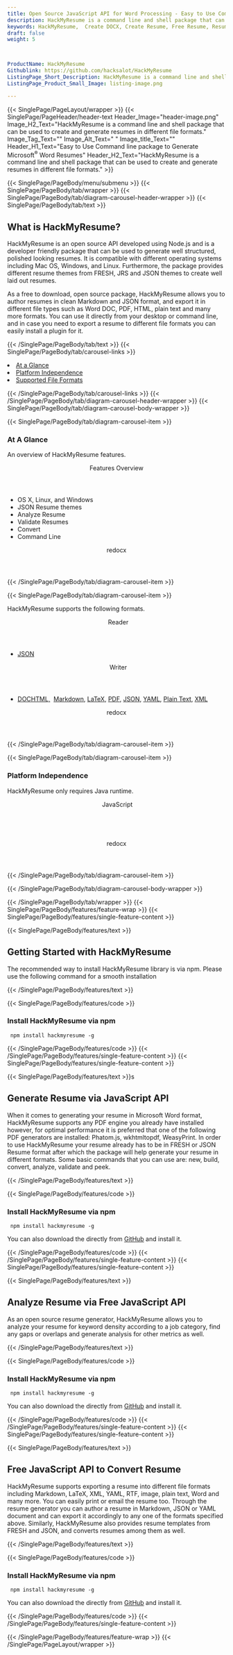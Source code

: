 ```yaml
---
title: Open Source JavaScript API for Word Processing - Easy to Use Command line package to Generate Word
description: HackMyResume is a command line and shell package that can be used to create and generate resumes in different file formats
keywords: HackMyResume,  Create DOCX, Create Resume, Free Resume, Resume API, Analyze Resume, Free API, Free APIs, Free JavaScript APIs, Free DOCX APIs, Free DOCX JavaScript API, Open Source JavaScript API, JavaScript APIS, Create DOCX using JavaScript, Convert DOCX using JQuery, Angualr, JS, Free JS API, JS API
draft: false
weight: 5



ProductName: HackMyResume
Githublink: https://github.com/hacksalot/HackMyResume
ListingPage_Short_Description: HackMyResume is a command line and shell package that can be used to create and generate resumes in different file formats.
ListingPage_Product_Small_Image: listing-image.png 

---
```


{{< SinglePage/PageLayout/wrapper >}}
{{< SinglePage/PageHeader/header-text
Header_Image="header-image.png"
Image_H2_Text="HackMyResume is a command line and shell package that can be used to create and generate resumes in different file formats."
Image_Tag_Text=""
Image_Alt_Text=" "
Image_title_Text=""
Header_H1_Text="Easy to Use Command line package to Generate Microsoft<sup>®</sup> Word Resumes"
Header_H2_Text="HackMyResume is a command line and shell package that can be used to create and generate resumes in different file formats." >}}

{{< SinglePage/PageBody/menu/submenu >}}
{{< SinglePage/PageBody/tab/wrapper >}}
{{< SinglePage/PageBody/tab/diagram-carousel-header-wrapper >}}
{{< SinglePage/PageBody/tab/text >}}



<h2 class="h2title">What is HackMyResume?</h2>
<p>HackMyResume is an open source API developed using Node.js and is a developer friendly package that can be used to generate well structured, polished looking resumes. It is compatible with different operating systems including Mac OS, Windows, and Linux. Furthermore, the package provides different resume themes from FRESH, JRS and JSON themes to create well laid out resumes.</p>
<p>As a free to download, open source package, HackMyResume allows you to author resumes in clean Markdown and JSON format, and export it in different file types such as Word DOC, PDF, HTML, plain text and many more formats. You can use it directly from your desktop or command line, and in case you need to export a resume to different file formats you can easily install a plugin for it.</p>

{{< /SinglePage/PageBody/tab/text >}}
{{< SinglePage/PageBody/tab/carousel-links >}}

<li data-target="#diagramcarousel" data-slide-to="0"><a href="#">At a Glance</a></li>
<li data-target="#diagramcarousel" data-slide-to="2"><a href="#">Platform Independence</a></li>
<li data-target="#diagramcarousel" data-slide-to="1"><a class="activetab" href="#">Supported File Formats</a></li>


{{< /SinglePage/PageBody/tab/carousel-links >}}
{{< /SinglePage/PageBody/tab/diagram-carousel-header-wrapper >}}
{{< SinglePage/PageBody/tab/diagram-carousel-body-wrapper >}}

{{< SinglePage/PageBody/tab/diagram-carousel-item >}}
<h3>At A Glance</h3>
<p>An overview of HackMyResume features.</p>
<div class="diagram1 d1-poi">
<div class="d1-row">
<div class="d1-col d1-right"><header>Features Overview</header>
<ul>
<li>OS X, Linux, and Windows</li>
<li>JSON Resume themes</li>
<li>Analyze Resume</li>
<li>Validate Resumes</li>
<li>Convert</li>
<li>Command Line</li>
</ul>
</div>
</div>
<!--/row-->
<div class="d1-logo" style="border: none;"><header>redocx</header><footer><small></small></footer></div>
<!--/logo--></div>
<!--/diagram1-->
{{< /SinglePage/PageBody/tab/diagram-carousel-item >}}

{{< SinglePage/PageBody/tab/diagram-carousel-item >}}
<p>HackMyResume supports the following formats.</p>
<div class="diagram1 d2  d1-poi">
<div class="d1-row">
<div class="d1-col d1-left"><header><i class="fa fa-arrows-v "> </i> Reader</header>
<ul>
<li><a href="https://docs.fileformat.com/web/json/">JSON</a></li>
</ul>
</div>
<!--/left-->
<div class="d1-col d1-right"><header><i class="fa  fa-long-arrow-down"> </i> Writer</header>
<ul>
<li><a href="https://docs.fileformat.com/word-processing/doc/">DOC</a><a href="https://docs.fileformat.com/web/html/">HTML,</a>  <a href="https://docs.fileformat.com/word-processing/md/">Markdown</a>, <a href="https://docs.fileformat.com/page-description-language/tex/">LaTeX</a>, <a href="https://docs.fileformat.com/pdf/">PDF</a>, <a href="https://docs.fileformat.com/web/json/">JSON</a>, <a href="https://docs.fileformat.com/programming/yaml/">YAML</a>, <a href="https://docs.fileformat.com/word-processing/txt/">Plain Text</a>, <a href="https://docs.fileformat.com/web/xml/">XML</a></li>
</ul>
</div>
<!--/right--></div>
<!--/row-->
<div class="d1-logo" style="border: none;"><header>redocx</header><footer><small></small></footer></div>
<!--/logo--></div>
<!--/diagram2-->
{{< /SinglePage/PageBody/tab/diagram-carousel-item >}}

{{< SinglePage/PageBody/tab/diagram-carousel-item >}}
<h3>Platform Independence</h3>
<p>HackMyResume only requires Java runtime.</p>
<div class="diagram1 d1-poi">
<div class="d1-row">
<div class="d1-col d1-left"><header><i class="fa fa-cubes"> </i>JavaScript</header></div>
<!--/left-->
<div class="d1-col d1-right"> </div>
<!--/right--></div>
<!--/row-->
<div class="d1-logo" style="border: none;"><header>redocx</header><footer><small></small></footer></div>
<!--/logo--></div>
<!--/diagram2 -->
{{< /SinglePage/PageBody/tab/diagram-carousel-item >}}

{{< /SinglePage/PageBody/tab/diagram-carousel-body-wrapper >}}

{{< /SinglePage/PageBody/tab/wrapper >}}
{{< SinglePage/PageBody/features/feature-wrap >}}
{{< SinglePage/PageBody/features/single-feature-content >}}

{{< SinglePage/PageBody/features/text >}}
<h2 class="h2title">Getting Started with HackMyResume</h2>
<p>The recommended way to install HackMyResume library is via npm. Please use the following command for a smooth installation</p>
{{< /SinglePage/PageBody/features/text >}}

{{< SinglePage/PageBody/features/code >}}
<h3><strong>Install HackMyResume via npm</strong></h3>
<pre><code class="html"> npm install hackmyresume -g </code></pre>


{{< /SinglePage/PageBody/features/code >}}
{{< /SinglePage/PageBody/features/single-feature-content >}}
{{< SinglePage/PageBody/features/single-feature-content >}}

{{< SinglePage/PageBody/features/text >}}s
<h2 class="h2title">Generate Resume via JavaScript API</h2>
<p>When it comes to generating your resume in Microsoft Word format, HackMyResume supports any PDF engine you already have installed however, for optimal performance it is preferred that one of the following PDF generators are installed: Phatom.js, wkhtmltopdf, WeasyPrint. In order to use HackMyResume your resume already has to be in FRESH or JSON Resume format after which the package will help generate your resume in different formats. Some basic commands that you can use are: new, build, convert, analyze, validate and peek.</p>

{{< /SinglePage/PageBody/features/text >}}

{{< SinglePage/PageBody/features/code >}}
<h3><strong>Install HackMyResume via npm</strong></h3>
<pre><code class="html"> npm install hackmyresume -g </code></pre>
<p>You can also download the directly from <a href="https://github.com/hacksalot/HackMyResume/archive/refs/heads/master.zip">GitHub</a> and install it.</p>


{{< /SinglePage/PageBody/features/code >}}
{{< /SinglePage/PageBody/features/single-feature-content >}}
{{< SinglePage/PageBody/features/single-feature-content >}}

{{< SinglePage/PageBody/features/text >}}
<h2 class="h2title">Analyze Resume via Free JavaScript API</h2>
<p>As an open source resume generator, HackMyResume allows you to analyze your resume for keyword density according to a job category, find any gaps or overlaps and generate analysis for other metrics as well.</p>

{{< /SinglePage/PageBody/features/text >}}

{{< SinglePage/PageBody/features/code >}}
<h3><strong>Install HackMyResume via npm</strong></h3>
<pre><code class="html"> npm install hackmyresume -g </code></pre>
<p>You can also download the directly from <a href="https://github.com/hacksalot/HackMyResume/archive/refs/heads/master.zip">GitHub</a> and install it.</p>


{{< /SinglePage/PageBody/features/code >}}
{{< /SinglePage/PageBody/features/single-feature-content >}}
{{< SinglePage/PageBody/features/single-feature-content >}}

{{< SinglePage/PageBody/features/text >}}
<h2 class="h2title">Free JavaScript API to Convert Resume</h2>
<p>HackMyResume supports exporting a resume into different file formats including Markdown, LaTeX, XML, YAML, RTF, image, plain text, Word and many more. You can easily print or email the resume too. Through the resume generator you can author a resume in Markdown, JSON or YAML document and can export it accordingly to any one of the formats specified above. Similarly, HackMyResume also provides resume templates from FRESH and JSON, and converts resumes among them as well.</p>

{{< /SinglePage/PageBody/features/text >}}

{{< SinglePage/PageBody/features/code >}}
<h3><strong>Install HackMyResume via npm</strong></h3>
<pre><code class="html"> npm install hackmyresume -g </code></pre>
<p>You can also download the directly from <a href="https://github.com/hacksalot/HackMyResume/archive/refs/heads/master.zip">GitHub</a> and install it.</p>


{{< /SinglePage/PageBody/features/code >}}
{{< /SinglePage/PageBody/features/single-feature-content >}}

{{< /SinglePage/PageBody/features/feature-wrap >}}
{{< /SinglePage/PageLayout/wrapper >}}